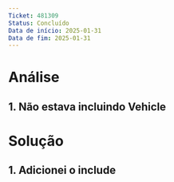 ```yaml
---
Ticket: 481309
Status: Concluído
Data de início: 2025-01-31
Data de fim: 2025-01-31
---
```


# Análise
## 1. Não estava incluindo Vehicle


# Solução

## 1. Adicionei o include
